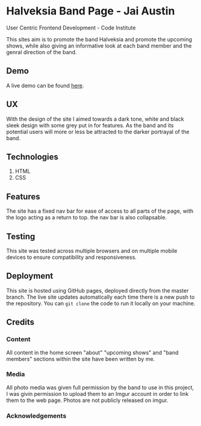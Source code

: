 # Halveksia Band Page - Jai Austin
User Centric Frontend Development - Code Institute 

This sites aim is to promote the band Halveksia and promote the upcoming shows, while also giving an informative look at each band member and the genral direction of the band.

## Demo
A live demo can be found [here](https://code-institute-solutions.github.io/StudentExampleProjectGradeFour).


## UX
With the design of the site I aimed towards a dark tone, white and black sleek design with some grey put in for features. As the band and its potential users will more or less be attracted to the darker portrayal of the band.


## Technologies
1. HTML
2. CSS

## Features
The site has a fixed nav bar for ease of access to all parts of the page, with the logo acting as a return to top. the nav bar is also collapsable.


## Testing
This site was tested across multiple browsers and on multiple mobile devices to ensure compatibility and responsiveness.


## Deployment 
This site is hosted using GitHub pages, deployed directly from the master branch. The live site updates automatically each time there is a new push to the repository. You can `git clone` the code to run it locally on your machine.

## Credits

### Content
All content in the home screen "about" "upcoming shows" and "band members" sections within the site have been written by me. 

### Media 
All photo media was given full permission by the band to use in this project, I was givin permission to upload them to an Imgur account in order to link them to the web page. Photos are not publicly released on imgur. 

### Acknowledgements

